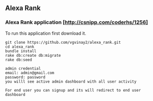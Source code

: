 
## Alexa Rank

### Alexa Rank application  [http://csnipp.com/coderhs/1256]

To run this application first download it.  

 ```console
 git clone https://github.com/vgvinay2/alexa_rank.git
 cd alexa_rank 
 bundle install
 rake db:create db:migrate
 rake db:seed
 
admin credential 
 email: admin@gmail.com
 password: password
 you willl see active admin dashboard with all user activity

For end user you can signup and its will redirect to end user dashboard  
 ```
